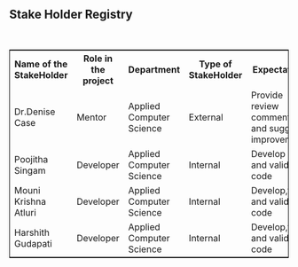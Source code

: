 <!DOCTYPE html>
<html lang="en">
<head>
  <meta charset="utf-8">
  <link rel="stylesheet" href="https://stackpath.bootstrapcdn.com/bootstrap/4.3.1/css/bootstrap.min.css">
  <link rel="stylesheet" href="https://stackpath.bootstrapcdn.com/bootstrap/4.3.1/js/bootstrap.min.js">
  <link rel="stylesheet" href="https://stackpath.bootstrapcdn.com/bootstrap/4.3.1/js/bootstrap.bundle.min.js">
</head>
<body>
<div class="container">
<h2>Stake Holder Registry</h2>
<div class="container">
<br>
<table style="width:100%;border: 1px solid black;">
  <tr>
    <th>Name of the StakeHolder</th>
    <th>Role in the project</th> 
    <th>Department</th>
	<th>Type of StakeHolder</th>
	<th>Expectations</th>
	<th>Contact Info</th>
  </tr>
  <tr>
  <td>Dr.Denise Case</td>
    <td>Mentor</td> 
    <td>
	Applied Computer Science</td>
	 <td>External</td> 
	 <td>Provide review comments and suggest improvements</td>
	  <td>Northwest Missouri State University</td> 
  </tr>
  <tr>
    <td>Poojitha Singam</td>
    <td>Developer</td> 
    <td>
	Applied Computer Science</td>	 
	 <td>Internal</td> 
	 <td>Develop ,test and validate code</td>
	  <td>poojithasingam@gmail.com</td> 
  </tr>
  <tr>
    <td>Mouni Krishna Atluri</td>
    <td>Developer</td> 
    <td>
	Applied Computer Science</td>
	 <td>Internal</td> 
	 <td>Develop,test and validate code</td>
	  <td>mounikrishnaa@gmail.com</td> 
  </tr>
  <tr>
    <td>Harshith Gudapati</td>
    <td>Developer</td> 
    <td>
	Applied Computer Science</td>
	 <td>Internal</td> 
	 <td>Develop,test and validate code</td>
	  <td>jinnu95@gmail.com</td> 
  </tr>
</table>
</body>
</html>